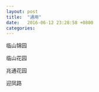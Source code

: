 ```yaml
---
layout: post
title:  "通用"
date:   2016-06-12 23:28:58 +0800
categories: 
---
```


临山锦园

临山花园

兆通花园

迎凤路